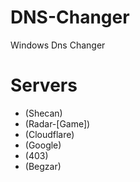 # DNS-Changer
Windows Dns Changer 
# Servers
- (Shecan)
- (Radar-[Game])
- (Cloudflare)
- (Google)
- (403)
- (Begzar)
